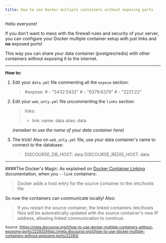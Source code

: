 ```yaml
---
title: How to use Docker multiple containers without exposing ports
---
```


Hello everyone!

If you don't want to mess with the firewall rules and security of your server, you can configure your Docker multiple container setup with just links and **no** exposed ports!

This way you can share your data container (postgres/redis) with other containers without exposing it to the internet.

----------

**How to:**

 1. Edit your `data.yml` file commenting all the `expose` section:
    >\#expose:
    >\#   - "5432:5432"
    >\#   - "6379:6379"
    >\#   - "2221:22"

 1. Edit your `web_only.yml` file uncommenting the `links` section:
    >links:
    >- link:
    >name: data
    >alias: data
    
    *(remeber to use the name of your data container here)*

 1. The trick! Also on `web_only.yml` file, use your data container's name to connect to the database:
    > DISCOURSE_DB_HOST: data
    > DISCOURSE_REDIS_HOST: data

----------

####The Docker's Magic:
As explained on [Docker Container Linking][1] documentation, when you `--link` containers:
> Docker adds a host entry for the source container to the /etc/hosts file

So now the containers can communicate locally! Also:
> If you restart the source container, the linked containers /etc/hosts files will be automatically updated with the source container's new IP address, allowing linked communication to continue.




  [1]: https://docs.docker.com/userguide/dockerlinks/#docker-container-linking

<small class="documentation-source">Source: [https://meta.discourse.org/t/how-to-use-docker-multiple-containers-without-exposing-ports/22283](https://meta.discourse.org/t/how-to-use-docker-multiple-containers-without-exposing-ports/22283)</small>
